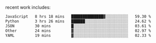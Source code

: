 
<!--<img width="1415" height="100" alt="blu" src="https://github.com/rdsilva01/rdsilva01/assets/101207588/deb060e5-d035-4f09-b511-e3f50605b207">-->

<!-- \> Enthusiastic about developing and building solutions <br>
\> Computer Science and Engineering @ UBI -->

<!-- <a href="https://www.rodrigosilva.live/">personal website</a> 🏁 -->

<!-- ![](https://komarev.com/ghpvc/?username=rdsilva01) -->

recent work includes:
<!--START_SECTION:waka-->

```txt
JavaScript   8 hrs 18 mins   ██████████████▓░░░░░░░░░░   59.30 %
Python       3 hrs 26 mins   ██████░░░░░░░░░░░░░░░░░░░   24.62 %
JSON         30 mins         █░░░░░░░░░░░░░░░░░░░░░░░░   03.61 %
Other        24 mins         ▓░░░░░░░░░░░░░░░░░░░░░░░░   02.97 %
YAML         19 mins         ▓░░░░░░░░░░░░░░░░░░░░░░░░   02.33 %
```

<!--END_SECTION:waka-->

